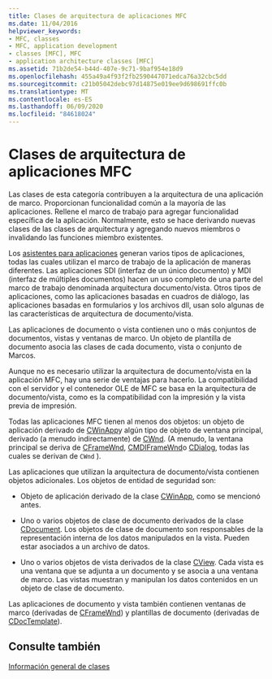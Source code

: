 ```yaml
---
title: Clases de arquitectura de aplicaciones MFC
ms.date: 11/04/2016
helpviewer_keywords:
- MFC, classes
- MFC, application development
- classes [MFC], MFC
- application architecture classes [MFC]
ms.assetid: 71b2de54-b44d-407e-9c71-9baf954e18d9
ms.openlocfilehash: 455a49a4f93f2fb2590447071edca76a32cbc5dd
ms.sourcegitcommit: c21b05042debc97d14875e019ee9d698691ffc0b
ms.translationtype: MT
ms.contentlocale: es-ES
ms.lasthandoff: 06/09/2020
ms.locfileid: "84618024"
---
```

# <a name="mfc-application-architecture-classes"></a>Clases de arquitectura de aplicaciones MFC

Las clases de esta categoría contribuyen a la arquitectura de una aplicación de marco. Proporcionan funcionalidad común a la mayoría de las aplicaciones. Rellene el marco de trabajo para agregar funcionalidad específica de la aplicación. Normalmente, esto se hace derivando nuevas clases de las clases de arquitectura y agregando nuevos miembros o invalidando las funciones miembro existentes.

Los [asistentes para aplicaciones](reference/mfc-application-wizard.md) generan varios tipos de aplicaciones, todas las cuales utilizan el marco de trabajo de la aplicación de maneras diferentes. Las aplicaciones SDI (interfaz de un único documento) y MDI (interfaz de múltiples documentos) hacen un uso completo de una parte del marco de trabajo denominada arquitectura documento/vista. Otros tipos de aplicaciones, como las aplicaciones basadas en cuadros de diálogo, las aplicaciones basadas en formularios y los archivos dll, usan solo algunas de las características de arquitectura de documento/vista.

Las aplicaciones de documento o vista contienen uno o más conjuntos de documentos, vistas y ventanas de marco. Un objeto de plantilla de documento asocia las clases de cada documento, vista o conjunto de Marcos.

Aunque no es necesario utilizar la arquitectura de documento/vista en la aplicación MFC, hay una serie de ventajas para hacerlo. La compatibilidad con el servidor y el contenedor OLE de MFC se basa en la arquitectura de documento/vista, como es la compatibilidad con la impresión y la vista previa de impresión.

Todas las aplicaciones MFC tienen al menos dos objetos: un objeto de aplicación derivado de [CWinApp](reference/cwinapp-class.md)y algún tipo de objeto de ventana principal, derivado (a menudo indirectamente) de [CWnd](reference/cwnd-class.md). (A menudo, la ventana principal se deriva de [CFrameWnd](reference/cframewnd-class.md), [CMDIFrameWnd](reference/cmdiframewnd-class.md)o [CDialog](reference/cdialog-class.md), todas las cuales se derivan de `CWnd` ).

Las aplicaciones que utilizan la arquitectura de documento/vista contienen objetos adicionales. Los objetos de entidad de seguridad son:

- Objeto de aplicación derivado de la clase [CWinApp](reference/cwinapp-class.md), como se mencionó antes.

- Uno o varios objetos de clase de documento derivados de la clase [CDocument](reference/cdocument-class.md). Los objetos de clase de documento son responsables de la representación interna de los datos manipulados en la vista. Pueden estar asociados a un archivo de datos.

- Uno o varios objetos de vista derivados de la clase [CView](reference/cview-class.md). Cada vista es una ventana que se adjunta a un documento y se asocia a una ventana de marco. Las vistas muestran y manipulan los datos contenidos en un objeto de clase de documento.

Las aplicaciones de documento y vista también contienen ventanas de marco (derivadas de [CFrameWnd](reference/cframewnd-class.md)) y plantillas de documento (derivadas de [CDocTemplate](reference/cdoctemplate-class.md)).

## <a name="see-also"></a>Consulte también

[Información general de clases](class-library-overview.md)
